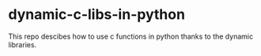 # dynamic-c-libs-in-python
 This repo descibes how to use c functions in python thanks to the dynamic libraries. 
